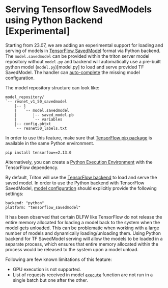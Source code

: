 <!--
# Copyright 2023, NVIDIA CORPORATION & AFFILIATES. All rights reserved.
#
# Redistribution and use in source and binary forms, with or without
# modification, are permitted provided that the following conditions
# are met:
#  * Redistributions of source code must retain the above copyright
#    notice, this list of conditions and the following disclaimer.
#  * Redistributions in binary form must reproduce the above copyright
#    notice, this list of conditions and the following disclaimer in the
#    documentation and/or other materials provided with the distribution.
#  * Neither the name of NVIDIA CORPORATION nor the names of its
#    contributors may be used to endorse or promote products derived
#    from this software without specific prior written permission.
#
# THIS SOFTWARE IS PROVIDED BY THE COPYRIGHT HOLDERS ``AS IS'' AND ANY
# EXPRESS OR IMPLIED WARRANTIES, INCLUDING, BUT NOT LIMITED TO, THE
# IMPLIED WARRANTIES OF MERCHANTABILITY AND FITNESS FOR A PARTICULAR
# PURPOSE ARE DISCLAIMED.  IN NO EVENT SHALL THE COPYRIGHT OWNER OR
# CONTRIBUTORS BE LIABLE FOR ANY DIRECT, INDIRECT, INCIDENTAL, SPECIAL,
# EXEMPLARY, OR CONSEQUENTIAL DAMAGES (INCLUDING, BUT NOT LIMITED TO,
# PROCUREMENT OF SUBSTITUTE GOODS OR SERVICES; LOSS OF USE, DATA, OR
# PROFITS; OR BUSINESS INTERRUPTION) HOWEVER CAUSED AND ON ANY THEORY
# OF LIABILITY, WHETHER IN CONTRACT, STRICT LIABILITY, OR TORT
# (INCLUDING NEGLIGENCE OR OTHERWISE) ARISING IN ANY WAY OUT OF THE USE
# OF THIS SOFTWARE, EVEN IF ADVISED OF THE POSSIBILITY OF SUCH DAMAGE.
-->

# Serving Tensorflow SavedModels using Python Backend \[Experimental\]

Starting from 23.07, we are adding an experimental support for loading
and serving of models in [TensorFlow SavedModel](https://www.tensorflow.org/guide/saved_model)
format via Python backend. The `model.savedmodel` can be provided within
the triton server model repository without `model.py` and backend will
automatically use a pre-built python model (`model.py`)[model.py] to load
and serve provided TF SavedModel. The handler can [auto-complete](../../../../README.md#auto_complete_config)
the missing model configuration.

The model repository structure can look like:

```
model_repository/
`-- resnet_v1_50_savedmodel
    |-- 1
    |   `-- model.savedmodel
    |       |-- saved_model.pb
    |       `-- variables
    |-- config.pbtxt
    `-- resnet50_labels.txt
```

In order to use this feature, make sure that [TensorFlow pip package](https://pypi.org/project/tensorflow/2.13.0/)
is available in the same Python environment.

```
pip install tensorfow==2.13.0
```

Alternatively, you can create a
[Python Execution Environment](#using-custom-python-execution-environments)
with the TensorFlow dependency.

By default, Triton will use the [TensorFlow backend](https://github.com/triton-inference-server/tensorflow_backend)
to load and serve the saved model. In order to use the Python backend with
TensorFlow SavedModel, [model configuration](https://github.com/triton-inference-server/server/blob/main/docs/user_guide/model_configuration.md)
should explicitly provide the following settings:

```
backend: "python"
platform: "tensorflow_savedmodel"
```

It has been observed that certain DLFW like TensorFlow do not release the entire
memory allocated for loading a model back to the system when the model gets
unloaded. This can be problematic when working with a large number of models and
dynamically loading/unloading them. Using Python backend for TF SavedModel serving
will allow the models to be loaded in a separate process, which ensures that entire
memory allocated within the process would be released to the system upon a model
unload.

Following are few known limitations of this feature:
- GPU execution is not supported.
- List of requests received in model [`execute`](../../../../README.md#execute) function are
not run in a single batch but one after the other.
